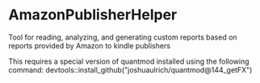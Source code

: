 # AmazonPublisherHelper
Tool for reading, analyzing, and generating custom reports based on reports provided by Amazon to kindle publishers

This requires a special version of quantmod installed using the following command:
devtools::install_github("joshuaulrich/quantmod@144_getFX")
